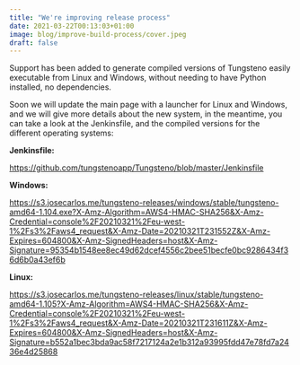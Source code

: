 ```yaml
---
title: "We're improving release process"
date: 2021-03-22T00:13:03+01:00
image: blog/improve-build-process/cover.jpeg
draft: false
---
```


Support has been added to generate compiled versions of Tungsteno easily executable from Linux and Windows, without needing to have Python installed, no dependencies.

Soon we will update the main page with a launcher for Linux and Windows, and we will give more details about the new system, in the meantime, you can take a look at the Jenkinsfile, and the compiled versions for the different operating systems:

**Jenkinsfile:**

https://github.com/tungstenoapp/Tungsteno/blob/master/Jenkinsfile

**Windows:**

https://s3.josecarlos.me/tungsteno-releases/windows/stable/tungsteno-amd64-1.104.exe?X-Amz-Algorithm=AWS4-HMAC-SHA256&X-Amz-Credential=console%2F20210321%2Feu-west-1%2Fs3%2Faws4_request&X-Amz-Date=20210321T231552Z&X-Amz-Expires=604800&X-Amz-SignedHeaders=host&X-Amz-Signature=95354b1548ee8ec49d62dcef4556c2bee51becfe0bc9286434f36d6b0a43ef6b

**Linux:**

https://s3.josecarlos.me/tungsteno-releases/linux/stable/tungsteno-amd64-1.105?X-Amz-Algorithm=AWS4-HMAC-SHA256&X-Amz-Credential=console%2F20210321%2Feu-west-1%2Fs3%2Faws4_request&X-Amz-Date=20210321T231611Z&X-Amz-Expires=604800&X-Amz-SignedHeaders=host&X-Amz-Signature=b552a1bec3bda9ac58f7217124a2e1b312a93995fdd47e78fd7a2436e4d25868
